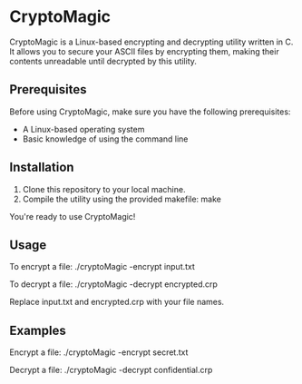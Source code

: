 # CryptoMagic

CryptoMagic is a Linux-based encrypting and decrypting utility written in C. It allows you to secure your ASCII files by encrypting them, making their contents unreadable until decrypted by this utility.

## Prerequisites

Before using CryptoMagic, make sure you have the following prerequisites:
- A Linux-based operating system
- Basic knowledge of using the command line

## Installation

1. Clone this repository to your local machine.
2. Compile the utility using the provided makefile:
   make

You're ready to use CryptoMagic!
## Usage
To encrypt a file:
./cryptoMagic -encrypt input.txt

To decrypt a file:
./cryptoMagic -decrypt encrypted.crp

Replace input.txt and encrypted.crp with your file names.

## Examples
Encrypt a file:
./cryptoMagic -encrypt secret.txt

Decrypt a file:
./cryptoMagic -decrypt confidential.crp






